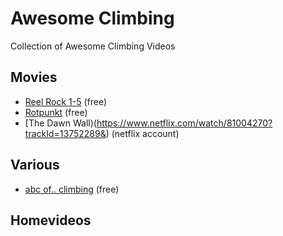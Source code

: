 # Awesome Climbing
Collection of Awesome Climbing Videos

## Movies
* [Reel Rock 1-5](https://www.redbull.com/int-en/shows/reel-rock-1) (free)
* [Rotpunkt](https://www.youtube.com/watch?v=SbWvFjUIt5k&t=13s) (free)
* [The Dawn Wall)(https://www.netflix.com/watch/81004270?trackId=13752289&) (netflix account)

## Various
* [abc of.. climbing](https://www.redbull.com/int-en/episodes/abc-of-s2-e1-climbing) (free)

## Homevideos
